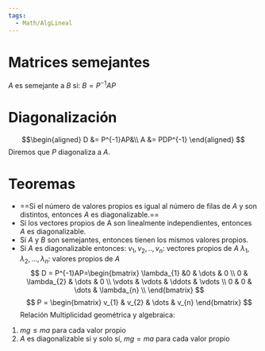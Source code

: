 ```yaml
---
tags:
  - Math/AlgLineal
---
```


# Matrices semejantes
$A$ es semejante a $B$ si: $B = P^{-1}AP$
# Diagonalización
$$\begin{aligned}
D &= P^{-1}AP&\\
A &= PDP^{-1}
\end{aligned}
$$Diremos que $P$ diagonaliza a $A$.
# Teoremas
- ==Si el número de valores propios es igual al número de filas de $A$ y son distintos, entonces $A$ es diagonalizable.==
- Si los vectores propios de A son linealmente independientes, entonces $A$ es diagonalizable.
- Si $A$ y $B$ son semejantes, entonces tienen los mismos valores propios.
- Si $A$ es diagonalizable entonces:
  $v_{1},v_{2},..,v_{n}$: vectores propios de $A$
  $\lambda_{1},\lambda_{2},\dots ,\lambda_{n}$: valores propios de $A$
  $$
  D = P^{-1}AP=\begin{bmatrix}
\lambda_{1} &0 & \dots & 0 \\
0 & \lambda_{2} & \dots & 0 \\
\vdots & \vdots & \ddots & \vdots \\
0 & 0 & \dots &  \lambda_{n} \\
\end{bmatrix}
  $$
  $$
  P = \begin{bmatrix}
v_{1} & v_{2} & \dots & v_{n}
\end{bmatrix}
  $$
Relación Multiplicidad geométrica y algebraica:
1. $mg \leq ma$ para cada valor propio
2. $A$ es diagonalizable si y solo sí, $mg=ma$ para cada valor propio